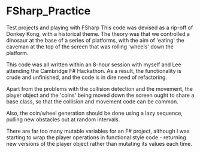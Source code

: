 # FSharp_Practice
Test projects and playing with FSharp
This code was devised as a rip-off of Donkey Kong, with a historical theme.
The theory was that we controlled a dinosaur at the base of a series of platforms, with the aim of 'eating' the caveman at the top of the screen that was rolling 'wheels' down the platform.

This code was all written within an 8-hour session with myself and Lee attending the Cambridge F# Hackathon.  As a result, the functionality is crude and unfinished, and the code is in dire need of refactoring.

Apart from the problems with the collision detection and the movement, the player object and the 'coins' being moved down the screen ought to share a base class, so that the collision and movement code can be common.

Also, the coin/wheel generation should be done using a lazy sequence, pulling new obstacles out at random intervals.

There are far too many mutable variables for an F# project, although I was starting to wrap the player operations in functional style code - returning new versions of the player object rather than mutating its values each time.
